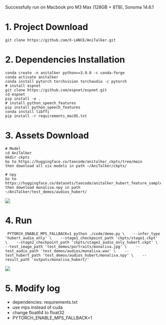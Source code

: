 Successfully run on Macbook pro M3 Max (128GB + 8TB), Sonoma 14.6.1

# 1. Project Download

```
git clone https://github.com/X-LANCE/AniTalker.git  
```

# 2. Dependencies Installation

```
conda create -n anitalker python==3.9.0 -c conda-forge 
conda activate anitalker 
conda install pytorch torchvision torchaudio -c pytorch 
# install espnet 
git clone https://github.com/espnet/espnet.git 
cd espnet 
pip install -e . 
# install python_speech_features 
pip install python_speech_features 
conda install libffi
pip install -r requirements_macOS.txt 
```

# 3. Assets Download

```
# Model  
cd AniTalker 
mkdir ckpts 
Go to https://huggingface.co/taocode/anitalker_ckpts/tree/main  
then download all six models in path ~/AniTalker/ckpts/ 

# npy 
Go to https://huggingface.co/datasets/taocode/anitalker_hubert_feature_samples/blob/main/monalisa.npy  
then download monalisa.npy in path ~/AniTalker/test_demos/audios_hubert/ 
```
![](../assets/models_huggingface.png)
# 4. Run

```
 PYTORCH_ENABLE_MPS_FALLBACK=1 python ./code/demo.py \    --infer_type 'hubert_audio_only' \    --stage1_checkpoint_path 'ckpts/stage1.ckpt' \    --stage2_checkpoint_path 'ckpts/stage2_audio_only_hubert.ckpt' \    --test_image_path 'test_demos/portraits/monalisa.jpg' \    --test_audio_path 'test_demos/audios/monalisa.wav' \    --test_hubert_path 'test_demos/audios_hubert/monalisa.npy' \    --result_path 'outputs/monalisa_hubert/' 
```
![](../assets/results_run_on_macOS.png)

# 5. Modify log

- dependencies: requirements.txt
- use mps instead of cuda
- change float64 to float32
- PYTORCH_ENABLE_MPS_FALLBACK=1
